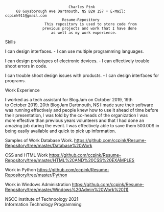    

                                 Charles Pink         
         68 Guysborough Ave Dartmouth, NS B2W 1S7 • E-Mail: ccpink911@gmail.com 
                              Resume-Repository
                      This repository is used to store code from 
                     previous projects and work that I have done
                         as well as my work experience.
      

   Skills 

   I can design interfaces. - I can use multiple programming languages. 

   I can design prototypes of electronic devices. - I can effectively trouble shoot errors in code. 

   I can trouble shoot design issues with products. - I can design interfaces for programs. 

                                                                                                                                                                

   Work Experience 

   I worked as a tech assistant for BlogJam on October 2019, 19th  
   to October 2019, 20th  BlogJam Dartmouth, NS I made sure 
   their software was running effectively and people knew how to 
   use it ahead of time before their presentation, 
   I was told by the co-heads of the organization I was more 
   effective than previous years volunteers and that 
   I had done an amazing job during the event. I was effectively able 
   to save them 500.00$ in being easily available and 
   quick to pick up information.  

 
   Samples of Work
   Database Work. https://github.com/ccpink/Resume-Repository/tree/master/Database%20Work
   
   CSS and HTML Work https://github.com/ccpink/Resume-Repository/tree/master/HTML%20AND%20CSS%20EXAMPLES
   
   Work in Python https://github.com/ccpink/Resume-Repository/tree/master/Python
   
   Work in Windows Administration https://github.com/ccpink/Resume-Repository/tree/master/Windows%20Admin%20Work%20(1)




  NSCC institute of Technoology                                                  2021                 
  Information Technology Programming 

 


 
